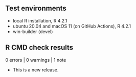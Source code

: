 ## Test environments

* local R installation, R 4.2.1
* ubuntu 20.04 and macOS 11 (on GitHub Actions), R 4.2.1
* win-builder (devel)

## R CMD check results

0 errors | 0 warnings | 1 note

* This is a new release.
